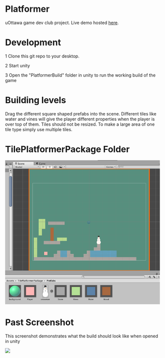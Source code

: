 # Platformer

uOttawa game dev club project. Live demo hosted [here](https://uottawagdc.github.io/Platformer/PlatformerDemo).

# Development

1 Clone this git repo to your desktop. 

2 Start unity

3 Open the "PlatformerBuild" folder in unity to run the working build of the game

# Building levels

Drag the different square shaped prefabs into the scene. Different tiles like water and vines will give the player different properties when the player is over top of them. Tiles should not be resized. To make a large area of one tile type simply use multiple tiles.

# TilePlatformerPackage Folder

![](./screenshot3.png)

# Past Screenshot

This screenshot demonstrates what the build should look like when opened in unity

![](./screenshot.png)
